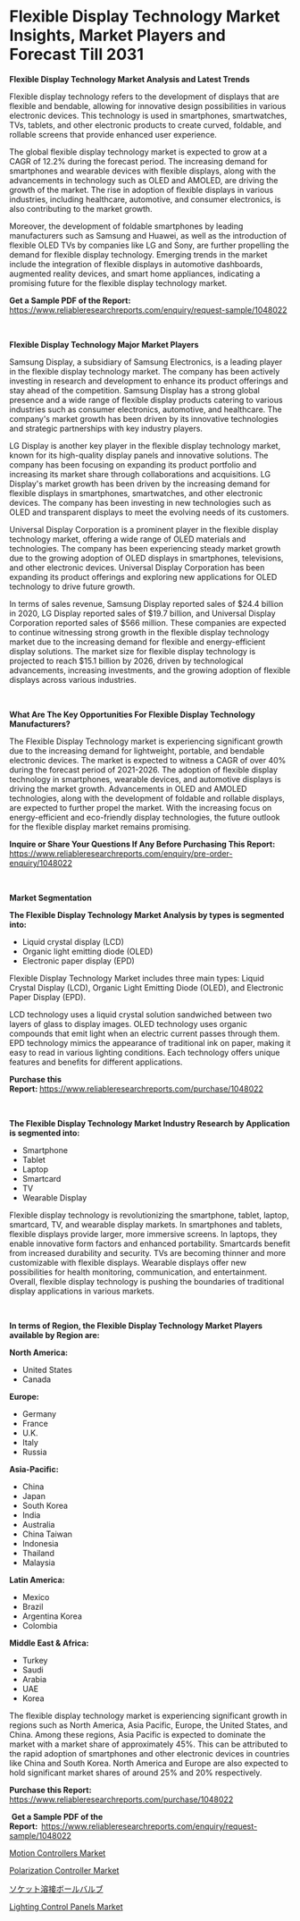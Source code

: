 <p><h1>Flexible Display Technology Market Insights, Market Players and Forecast Till 2031</h1></p><p><strong>Flexible Display Technology Market Analysis and Latest Trends</strong></p>
<p><p>Flexible display technology refers to the development of displays that are flexible and bendable, allowing for innovative design possibilities in various electronic devices. This technology is used in smartphones, smartwatches, TVs, tablets, and other electronic products to create curved, foldable, and rollable screens that provide enhanced user experience.</p><p>The global flexible display technology market is expected to grow at a CAGR of 12.2% during the forecast period. The increasing demand for smartphones and wearable devices with flexible displays, along with the advancements in technology such as OLED and AMOLED, are driving the growth of the market. The rise in adoption of flexible displays in various industries, including healthcare, automotive, and consumer electronics, is also contributing to the market growth.</p><p>Moreover, the development of foldable smartphones by leading manufacturers such as Samsung and Huawei, as well as the introduction of flexible OLED TVs by companies like LG and Sony, are further propelling the demand for flexible display technology. Emerging trends in the market include the integration of flexible displays in automotive dashboards, augmented reality devices, and smart home appliances, indicating a promising future for the flexible display technology market.</p></p>
<p><strong>Get a Sample PDF of the Report:&nbsp;</strong> <a href="https://www.reliableresearchreports.com/enquiry/request-sample/1048022">https://www.reliableresearchreports.com/enquiry/request-sample/1048022</a></p>
<p>&nbsp;</p>
<p><strong>Flexible Display Technology Major Market Players</strong></p>
<p><p>Samsung Display, a subsidiary of Samsung Electronics, is a leading player in the flexible display technology market. The company has been actively investing in research and development to enhance its product offerings and stay ahead of the competition. Samsung Display has a strong global presence and a wide range of flexible display products catering to various industries such as consumer electronics, automotive, and healthcare. The company's market growth has been driven by its innovative technologies and strategic partnerships with key industry players.</p><p>LG Display is another key player in the flexible display technology market, known for its high-quality display panels and innovative solutions. The company has been focusing on expanding its product portfolio and increasing its market share through collaborations and acquisitions. LG Display's market growth has been driven by the increasing demand for flexible displays in smartphones, smartwatches, and other electronic devices. The company has been investing in new technologies such as OLED and transparent displays to meet the evolving needs of its customers.</p><p>Universal Display Corporation is a prominent player in the flexible display technology market, offering a wide range of OLED materials and technologies. The company has been experiencing steady market growth due to the growing adoption of OLED displays in smartphones, televisions, and other electronic devices. Universal Display Corporation has been expanding its product offerings and exploring new applications for OLED technology to drive future growth.</p><p>In terms of sales revenue, Samsung Display reported sales of $24.4 billion in 2020, LG Display reported sales of $19.7 billion, and Universal Display Corporation reported sales of $566 million. These companies are expected to continue witnessing strong growth in the flexible display technology market due to the increasing demand for flexible and energy-efficient display solutions. The market size for flexible display technology is projected to reach $15.1 billion by 2026, driven by technological advancements, increasing investments, and the growing adoption of flexible displays across various industries.</p></p>
<p>&nbsp;</p>
<p><strong>What Are The Key Opportunities For Flexible Display Technology Manufacturers?</strong></p>
<p><p>The Flexible Display Technology market is experiencing significant growth due to the increasing demand for lightweight, portable, and bendable electronic devices. The market is expected to witness a CAGR of over 40% during the forecast period of 2021-2026. The adoption of flexible display technology in smartphones, wearable devices, and automotive displays is driving the market growth. Advancements in OLED and AMOLED technologies, along with the development of foldable and rollable displays, are expected to further propel the market. With the increasing focus on energy-efficient and eco-friendly display technologies, the future outlook for the flexible display market remains promising.</p></p>
<p><strong>Inquire or Share Your Questions If Any Before Purchasing This Report:</strong> <a href="https://www.reliableresearchreports.com/enquiry/pre-order-enquiry/1048022">https://www.reliableresearchreports.com/enquiry/pre-order-enquiry/1048022</a></p>
<p>&nbsp;</p>
<p><strong>Market Segmentation</strong></p>
<p><strong>The Flexible Display Technology Market Analysis by types is segmented into:</strong></p>
<p><ul><li>Liquid crystal display (LCD)</li><li>Organic light emitting diode (OLED)</li><li>Electronic paper display (EPD)</li></ul></p>
<p><p>Flexible Display Technology Market includes three main types: Liquid Crystal Display (LCD), Organic Light Emitting Diode (OLED), and Electronic Paper Display (EPD). </p><p>LCD technology uses a liquid crystal solution sandwiched between two layers of glass to display images. OLED technology uses organic compounds that emit light when an electric current passes through them. EPD technology mimics the appearance of traditional ink on paper, making it easy to read in various lighting conditions. Each technology offers unique features and benefits for different applications.</p></p>
<p><strong>Purchase this Report:&nbsp;</strong><a href="https://www.reliableresearchreports.com/purchase/1048022">https://www.reliableresearchreports.com/purchase/1048022</a></p>
<p>&nbsp;</p>
<p><strong>The Flexible Display Technology Market Industry Research by Application is segmented into:</strong></p>
<p><ul><li>Smartphone</li><li>Tablet</li><li>Laptop</li><li>Smartcard</li><li>TV</li><li>Wearable Display</li></ul></p>
<p><p>Flexible display technology is revolutionizing the smartphone, tablet, laptop, smartcard, TV, and wearable display markets. In smartphones and tablets, flexible displays provide larger, more immersive screens. In laptops, they enable innovative form factors and enhanced portability. Smartcards benefit from increased durability and security. TVs are becoming thinner and more customizable with flexible displays. Wearable displays offer new possibilities for health monitoring, communication, and entertainment. Overall, flexible display technology is pushing the boundaries of traditional display applications in various markets.</p></p>
<p>&nbsp;</p>
<p><strong>In terms of Region, the Flexible Display Technology Market Players available by Region are:</strong></p>
<p>
    <p> <strong> North America: </strong>
        <ul>
            <li>United States</li>
            <li>Canada</li>
        </ul>
        </p> 
    <p> <strong> Europe: </strong>
        <ul>
            <li>Germany</li>
            <li>France</li>
            <li>U.K.</li>
            <li>Italy</li>
            <li>Russia</li>
        </ul>
        </p> 
    <p> <strong> Asia-Pacific: </strong>
        <ul>
            <li>China</li>
            <li>Japan</li>
            <li>South Korea</li>
            <li>India</li>
            <li>Australia</li>
            <li>China Taiwan</li>
            <li>Indonesia</li>
            <li>Thailand</li>
            <li>Malaysia</li>
        </ul>
        </p> 
    <p> <strong> Latin America: </strong>
        <ul>
            <li>Mexico</li>
            <li>Brazil</li>
            <li>Argentina Korea</li>
            <li>Colombia</li>
        </ul>
        </p> 
    <p> <strong> Middle East & Africa: </strong>
        <ul>
            <li>Turkey</li>
            <li>Saudi</li>
            <li>Arabia</li>
            <li>UAE</li>
            <li>Korea</li>
        </ul>
    </p>
    </p>
<p><p>The flexible display technology market is experiencing significant growth in regions such as North America, Asia Pacific, Europe, the United States, and China. Among these regions, Asia Pacific is expected to dominate the market with a market share of approximately 45%. This can be attributed to the rapid adoption of smartphones and other electronic devices in countries like China and South Korea. North America and Europe are also expected to hold significant market shares of around 25% and 20% respectively.</p></p>
<p><strong>Purchase this Report: </strong><a href="https://www.reliableresearchreports.com/purchase/1048022">https://www.reliableresearchreports.com/purchase/1048022</a></p>
<p>&nbsp;<strong>Get a Sample PDF of the Report:&nbsp;&nbsp;</strong><a href="https://www.reliableresearchreports.com/enquiry/request-sample/1048022">https://www.reliableresearchreports.com/enquiry/request-sample/1048022</a></p>
<p><strong></strong></p>
<p><p><a href="https://github.com/juniordelafrance/Market-Research-Report-List-2/blob/main/motion-controllers-market.md">Motion Controllers Market</a></p><p><a href="https://github.com/jaidynmorantestelletmjzya/Market-Research-Report-List-2/blob/main/polarization-controller-market.md">Polarization Controller Market</a></p><p><a href="https://github.com/Sophiaard2003/Market-Research-Report-List-1/blob/main/828401410690.md">ソケット溶接ボールバルブ</a></p><p><a href="https://github.com/rahu1506/Market-Research-Report-List-3/blob/main/lighting-control-panels-market.md">Lighting Control Panels Market</a></p></p>